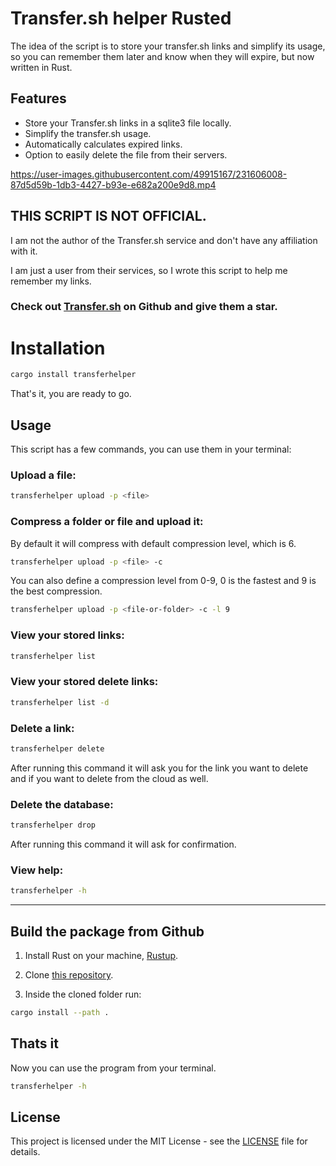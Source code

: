 # Transfer.sh helper Rusted

The idea of the script is to store your transfer.sh links and simplify its usage, so you can remember them later and know when they will expire, but now written in Rust.

## Features

- Store your Transfer.sh links in a sqlite3 file locally.
- Simplify the transfer.sh usage.
- Automatically calculates expired links.
- Option to easily delete the file from their servers.

https://user-images.githubusercontent.com/49915167/231606008-87d5d59b-1db3-4427-b93e-e682a200e9d8.mp4

## THIS SCRIPT IS NOT OFFICIAL.

I am not the author of the Transfer.sh service and don't have any affiliation with it.

I am just a user from their services, so I wrote this script to help me remember my links.

### Check out [Transfer.sh](https://github.com/dutchcoders/transfer.sh) on Github and give them a star.

# Installation

```bash
cargo install transferhelper
```

That's it, you are ready to go.

## Usage

This script has a few commands, you can use them in your terminal:

### Upload a file:

```bash
transferhelper upload -p <file>
```

### Compress a folder or file and upload it:

By default it will compress with default compression level, which is 6.

```bash
transferhelper upload -p <file> -c
```

You can also define a compression level from 0-9, 0 is the fastest and 9 is the best compression.

```bash
transferhelper upload -p <file-or-folder> -c -l 9
```

### View your stored links:

```bash
transferhelper list
```

### View your stored delete links:

```bash
transferhelper list -d
```

### Delete a link:

```bash
transferhelper delete
```

After running this command it will ask you for the link you want to delete and if you want to delete from the cloud as well.

### Delete the database:

```bash
transferhelper drop
```

After running this command it will ask for confirmation.

### View help:

```bash
transferhelper -h
```

---

## Build the package from Github

1. Install Rust on your machine, [Rustup](https://rustup.rs/).

2. Clone [this repository](https://github.com/OLoKo64/transfer-sh-helper-rusted).

3. Inside the cloned folder run:
```bash
cargo install --path .
```
## Thats it

Now you can use the program from your terminal.

```bash
transferhelper -h
```

## License

This project is licensed under the MIT License - see the [LICENSE](LICENSE) file for details.
